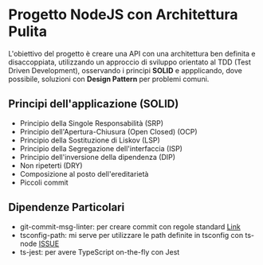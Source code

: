 # Progetto NodeJS con Architettura Pulita

L'obiettivo del progetto è creare una API con una architettura ben definita e disaccoppiata, utilizzando un approccio di sviluppo orientato al TDD (Test Driven Development), osservando i principi **SOLID** e appplicando, dove possibile, soluzioni con **Design Pattern** per problemi comuni.

## Principi dell'applicazione (SOLID)

* Principio della Singole Responsabilità (SRP)
* Principio dell'Apertura-Chiusura (Open Closed) (OCP)
* Principio della Sostituzione di Liskov (LSP)
* Principio della Segregazione dell'interfaccia (ISP)
* Principio dell'inversione della dipendenza (DIP)
* Non ripeterti (DRY)
* Composizione al posto dell'ereditarietà
* Piccoli commit

## Dipendenze Particolari

* git-commit-msg-linter: per creare commit con regole standard [Link](https://www.npmjs.com/package/git-commit-msg-linter)
* tsconfig-path: mi serve per utilizzare le path definite in tsconfig con ts-node [ISSUE](https://github.com/TypeStrong/ts-node/issues/138)
* ts-jest: per avere TypeScript on-the-fly con Jest
